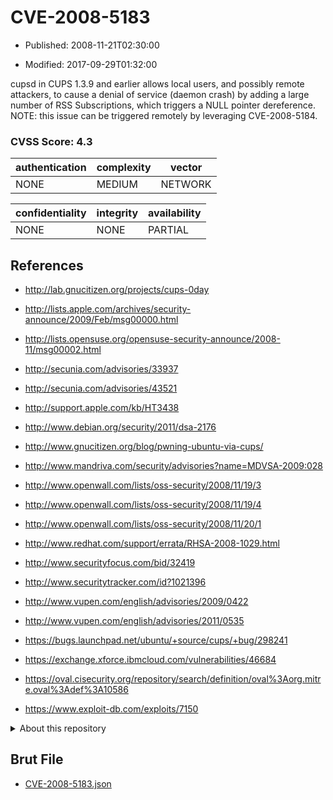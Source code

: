 # CVE-2008-5183

- Published: 2008-11-21T02:30:00

- Modified: 2017-09-29T01:32:00

cupsd in CUPS 1.3.9 and earlier allows local users, and possibly remote attackers, to cause a denial of service (daemon crash) by adding a large number of RSS Subscriptions, which triggers a NULL pointer dereference.  NOTE: this issue can be triggered remotely by leveraging CVE-2008-5184.

### CVSS Score: **4.3**

| authentication | complexity | vector |
| --- | --- | --- |
| NONE | MEDIUM | NETWORK |

| confidentiality | integrity | availability |
| --- | --- | --- |
| NONE | NONE | PARTIAL |

## References

* http://lab.gnucitizen.org/projects/cups-0day

* http://lists.apple.com/archives/security-announce/2009/Feb/msg00000.html

* http://lists.opensuse.org/opensuse-security-announce/2008-11/msg00002.html

* http://secunia.com/advisories/33937

* http://secunia.com/advisories/43521

* http://support.apple.com/kb/HT3438

* http://www.debian.org/security/2011/dsa-2176

* http://www.gnucitizen.org/blog/pwning-ubuntu-via-cups/

* http://www.mandriva.com/security/advisories?name=MDVSA-2009:028

* http://www.openwall.com/lists/oss-security/2008/11/19/3

* http://www.openwall.com/lists/oss-security/2008/11/19/4

* http://www.openwall.com/lists/oss-security/2008/11/20/1

* http://www.redhat.com/support/errata/RHSA-2008-1029.html

* http://www.securityfocus.com/bid/32419

* http://www.securitytracker.com/id?1021396

* http://www.vupen.com/english/advisories/2009/0422

* http://www.vupen.com/english/advisories/2011/0535

* https://bugs.launchpad.net/ubuntu/+source/cups/+bug/298241

* https://exchange.xforce.ibmcloud.com/vulnerabilities/46684

* https://oval.cisecurity.org/repository/search/definition/oval%3Aorg.mitre.oval%3Adef%3A10586

* https://www.exploit-db.com/exploits/7150

<details>
<summary>About this repository</summary> 

  This repository is part of the project [Live Hack CVE](https://github.com/Live-Hack-CVE). Main website can be found [www.live-hack.org](https://www.live-hack.org) 
  
  Made by [Sn0wAlice](https://github.com/Sn0wAlice) for the people that care about security and need to have a feed of the latest CVEs. Hope you enjoy it, don't forget to star the repo and follow me on [Twitter](https://twitter.com/Sn0wAlice) and [Github](https://github.com/Sn0wAlice). And that is my [personnal website](https://www.alice-snow.me/)

  - [Home Page](https://github.com/Live-Hack-CVE)
  - [Framework](https://github.com/Live-Hack-CVE/cve-framework)
  - [CVE database](https://github.com/Live-Hack-CVE/full_database)
  - [Changelog](https://github.com/Live-Hack-CVE/Changelog)
</details>

## Brut File

* [CVE-2008-5183.json](https://raw.githubusercontent.com/Live-Hack-CVE/full_database/main/cves/2008/CVE-2008-5183.json)

